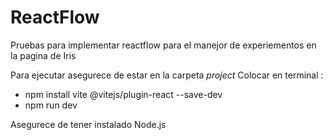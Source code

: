 # ReactFlow
Pruebas para implementar reactflow para el manejor de experiementos en la pagina de Iris

Para ejecutar asegurece de estar en la carpeta *project*
Colocar en terminal :
- npm install vite @vitejs/plugin-react --save-dev
- npm run dev

Asegurece de tener instalado Node.js


